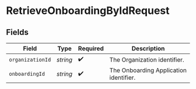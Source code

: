 # RetrieveOnboardingByIdRequest


## Fields

| Field                                  | Type                                   | Required                               | Description                            |
| -------------------------------------- | -------------------------------------- | -------------------------------------- | -------------------------------------- |
| `organizationId`                       | *string*                               | :heavy_check_mark:                     | The Organization identifier.           |
| `onboardingId`                         | *string*                               | :heavy_check_mark:                     | The Onboarding Application identifier. |